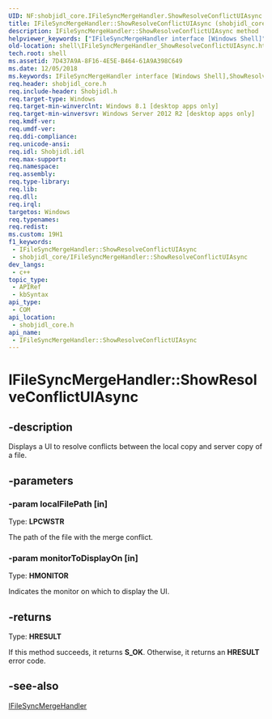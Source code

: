 ```yaml
---
UID: NF:shobjidl_core.IFileSyncMergeHandler.ShowResolveConflictUIAsync
title: IFileSyncMergeHandler::ShowResolveConflictUIAsync (shobjidl_core.h)
description: IFileSyncMergeHandler::ShowResolveConflictUIAsync method
helpviewer_keywords: ["IFileSyncMergeHandler interface [Windows Shell]","ShowResolveConflictUIAsync method","IFileSyncMergeHandler.ShowResolveConflictUIAsync","IFileSyncMergeHandler::ShowResolveConflictUIAsync","MUS_COMPLETE","MUS_FAILED","MUS_USERINPUTNEEDED","ShowResolveConflictUIAsync","ShowResolveConflictUIAsync method [Windows Shell]","ShowResolveConflictUIAsync method [Windows Shell]","IFileSyncMergeHandler interface","shell.IFileSyncMergeHandler_ShowResolveConflictUIAsync","shobjidl_core/IFileSyncMergeHandler::ShowResolveConflictUIAsync"]
old-location: shell\IFileSyncMergeHandler_ShowResolveConflictUIAsync.htm
tech.root: shell
ms.assetid: 7D437A9A-8F16-4E5E-B464-61A9A398C649
ms.date: 12/05/2018
ms.keywords: IFileSyncMergeHandler interface [Windows Shell],ShowResolveConflictUIAsync method, IFileSyncMergeHandler.ShowResolveConflictUIAsync, IFileSyncMergeHandler::ShowResolveConflictUIAsync, MUS_COMPLETE, MUS_FAILED, MUS_USERINPUTNEEDED, ShowResolveConflictUIAsync, ShowResolveConflictUIAsync method [Windows Shell], ShowResolveConflictUIAsync method [Windows Shell],IFileSyncMergeHandler interface, shell.IFileSyncMergeHandler_ShowResolveConflictUIAsync, shobjidl_core/IFileSyncMergeHandler::ShowResolveConflictUIAsync
req.header: shobjidl_core.h
req.include-header: Shobjidl.h
req.target-type: Windows
req.target-min-winverclnt: Windows 8.1 [desktop apps only]
req.target-min-winversvr: Windows Server 2012 R2 [desktop apps only]
req.kmdf-ver: 
req.umdf-ver: 
req.ddi-compliance: 
req.unicode-ansi: 
req.idl: Shobjidl.idl
req.max-support: 
req.namespace: 
req.assembly: 
req.type-library: 
req.lib: 
req.dll: 
req.irql: 
targetos: Windows
req.typenames: 
req.redist: 
ms.custom: 19H1
f1_keywords:
 - IFileSyncMergeHandler::ShowResolveConflictUIAsync
 - shobjidl_core/IFileSyncMergeHandler::ShowResolveConflictUIAsync
dev_langs:
 - c++
topic_type:
 - APIRef
 - kbSyntax
api_type:
 - COM
api_location:
 - shobjidl_core.h
api_name:
 - IFileSyncMergeHandler::ShowResolveConflictUIAsync
---
```


# IFileSyncMergeHandler::ShowResolveConflictUIAsync


## -description

Displays a UI to resolve conflicts between the local copy and server copy of a file.

## -parameters

### -param localFilePath [in]

Type: <b>LPCWSTR</b>

The path of the file with the merge conflict.

### -param monitorToDisplayOn [in]

Type: <b>HMONITOR</b>

Indicates the monitor on which to display the UI.

## -returns

Type: <b>HRESULT</b>

If this method succeeds, it returns <b xmlns:loc="http://microsoft.com/wdcml/l10n">S_OK</b>. Otherwise, it returns an <b xmlns:loc="http://microsoft.com/wdcml/l10n">HRESULT</b> error code.

## -see-also

<a href="/windows/desktop/api/shobjidl_core/nn-shobjidl_core-ifilesyncmergehandler">IFileSyncMergeHandler</a>

